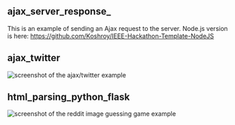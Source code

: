 ## ajax_server_response_

This is an example of sending an Ajax request to the server. Node.js version is here: https://github.com/Koshroy/IEEE-Hackathon-Template-NodeJS

## ajax_twitter

![screenshot of the ajax/twitter example](http://i.imgur.com/GLFQL.png)

## html_parsing_python_flask

![screenshot of the reddit image guessing game example](http://i.imgur.com/0Mu6H.jpg)
